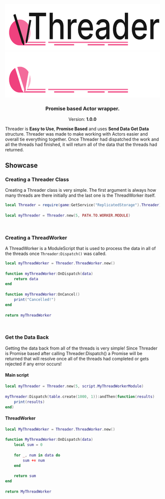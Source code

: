 <div align="center">
    <img height=150 src="./docs/static/img/SVG Threader logo dark.svg#gh-light-mode-only">
    <img height=150 src="./docs/static/img/SVG Threader logo light.svg#gh-dark-mode-only">
    
<h3>Promise based Actor wrapper.</h3>

Version: <b>1.0.0</b>
</div>

Threader is __Easy to Use__, __Promise Based__ and uses __Send Data Get Data__ structure.
Threader was made to make working with Actors easier and overall tie everything together.
Once Threader had dispatched the work and all the threads had finished, it will return all of the 
data that the threads had returned.

## Showcase

### Creating a Threader Class

Creating a Threader class is very simple. The first argument is always 
how many threads are there initially and the last one is the ThreadWorker itself.

```lua
local Threader = require(game:GetService("ReplicatedStorage").Threader)

local myThreader = Threader.new(5, PATH.TO.WORKER.MODULE)
```

<br>

### Creating a ThreadWorker

A ThreadWorker is a ModuleScript that is used to process the data in all of the threads 
once `Threader:Dispatch()` was called.

```lua
local myThreadWorker = Threader.ThreadWorker.new()

function myThreadWorker:OnDispatch(data)
    return data
end

function myThreadWorker:OnCancel()
    print("Cancelled!")
end

return myThreadWorker
```

<br>

### Get the Data Back

Getting the data back from all of the threads is very simple! Since Threader is Promise 
based after calling Threader:Dispatch() a Promise will be returned that will resolve 
once all of the threads had completed or gets rejected if any error occurs!

#### Main script

```lua
local myThreader = Threader.new(5, script.MyThreadWorkerModule)

myThreader:Dispatch(table.create(1000, 1)):andThen(function(results)
    print(results)
end)
```

#### ThreadWorker

```lua
local MyThreadWorker = Threader.ThreadWorker.new()

function MyThreadWorker:OnDispatch(data)
    local sum = 0

    for _, num in data do
        sum += num
    end

    return sum
end

return MyThreadWorker
```